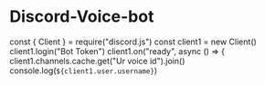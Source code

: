 # Discord-Voice-bot
const { Client } = require("discord.js") const client1 = new Client() client1.login("Bot Token")  client1.on("ready", async () => {       client1.channels.cache.get("Ur voice id").join()       console.log(`${client1.user.username}`)
